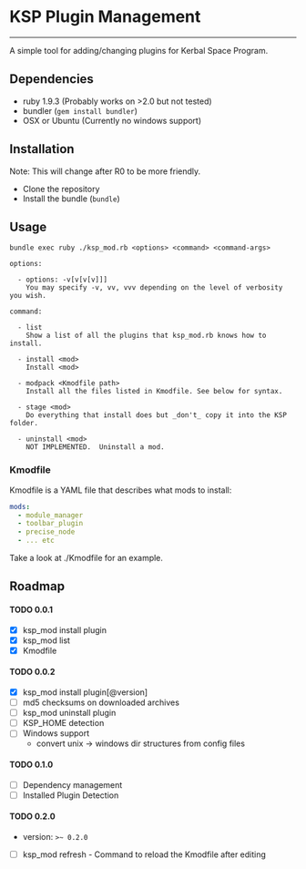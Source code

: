 # KSP Plugin Management
---

A simple tool for adding/changing plugins for Kerbal Space Program.

## Dependencies

  - ruby 1.9.3 (Probably works on >2.0 but not tested)
  - bundler (`gem install bundler`)
  - OSX or Ubuntu (Currently no windows support)

## Installation

Note: This will change after R0 to be more friendly.

  - Clone the repository
  - Install the bundle (`bundle`)

## Usage

```shell
bundle exec ruby ./ksp_mod.rb <options> <command> <command-args>

options:

  - options: -v[v[v[v]]]
    You may specify -v, vv, vvv depending on the level of verbosity you wish.

command:

  - list
    Show a list of all the plugins that ksp_mod.rb knows how to install.

  - install <mod>
    Install <mod>

  - modpack <Kmodfile path>
    Install all the files listed in Kmodfile. See below for syntax.

  - stage <mod>
    Do everything that install does but _don't_ copy it into the KSP folder.

  - uninstall <mod>
    NOT IMPLEMENTED.  Uninstall a mod.

```

### Kmodfile
Kmodfile is a YAML file that describes what mods to install:

```yaml
mods:
  - module_manager
  - toolbar_plugin
  - precise_node
  - ... etc
```

Take a look at ./Kmodfile for an example.

## Roadmap

#### TODO 0.0.1

  - [x] ksp_mod install plugin
  - [x] ksp_mod list
  - [x] Kmodfile

#### TODO 0.0.2

  - [x] ksp_mod install plugin[@version]
  - [ ] md5 checksums on downloaded archives
  - [ ] ksp_mod uninstall plugin
  - [ ] KSP_HOME detection
  - [ ] Windows support
    - convert unix -> windows dir structures from config files

#### TODO 0.1.0

  - [ ] Dependency management
  - [ ] Installed Plugin Detection

#### TODO 0.2.0

  - version: `>~ 0.2.0`
  - [ ] ksp_mod refresh - Command to reload the Kmodfile after editing
